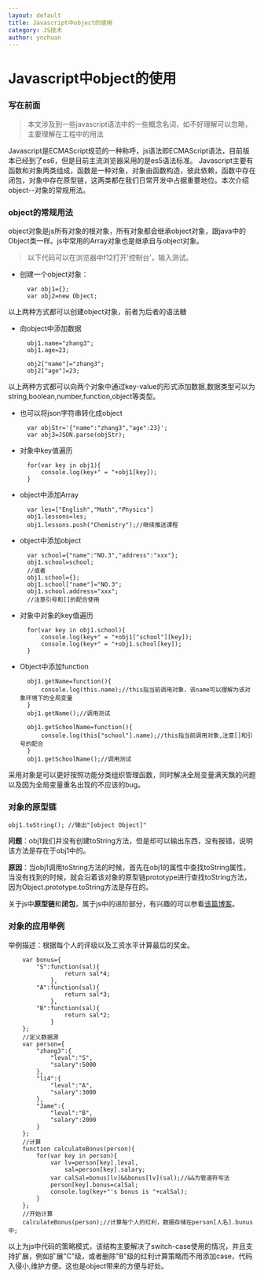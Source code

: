 ```yaml
---
layout: default
title: Javascript中object的使用
category: JS技术
author: ynchuan
---
```


# Javascript中object的使用

### 写在前面
> 本文涉及到一些javascript语法中的一些概念名词，如不好理解可以忽略，主要理解在工程中的用法

Javascript是ECMAScript规范的一种称呼，js语法即ECMAScript语法，目前版本已经到了es6，但是目前主流浏览器采用的是es5语法标准。
Javascript主要有函数和对象两类组成，函数是一种对象，对象由函数构造，彼此依赖，函数中存在闭包，对象中存在原型链，这两类都在我们日常开发中占据重要地位。本次介绍object--对象的常规用法。

### object的常规用法

object对象是js所有对象的根对象，所有对象都会继承object对象，跟java中的Object类一样。js中常用的Array对象也是继承自与object对象。

> 以下代码可以在浏览器中f12打开'控制台'，输入测试。

- 创建一个object对象：

		var obj1={};
		var obj2=new Object;
以上两种方式都可以创建object对象，前者为后者的语法糖

- 向object中添加数据

		obj1.name="zhang3";
		obj1.age=23;
		
		obj2["name"]="zhang3";
		obj2["age"]=23;
以上两种方式都可以向两个对象中通过key-value的形式添加数据,数据类型可以为string,boolean,number,function,object等类型。

- 也可以将json字符串转化成object

		var objStr='{"name":"zhang3","age":23}';
		var obj3=JSON.parse(objStr);

- 对象中key值遍历

		for(var key in obj1){
			console.log(key+" = "+obj1[key]);	
		}
		
- object中添加Array
		
		var les=["English","Math","Physics"]
		obj1.lessons=les;
		obj1.lessons.push("Chemistry");//继续推送课程
- object中添加object

		var school={"name":"NO.3","address":"xxx"};
		obj1.school=school;
		//或者
		obj1.school={};
		obj1.school["name"]="NO.3";
		obj1.school.address="xxx";
		//注意引号和[]的配合使用

- 对象中对象的key值遍历
		
		for(var key in obj1.school){
			console.log(key+" = "+obj1["school"][key]);	
			console.log(key+" = "+obj1.school[key]);
		}

- Object中添加function

		obj1.getName=function(){
			console.log(this.name);//this指当前调用对象，该name可以理解为该对象环境下的全局变量
		}
		obj1.getName();//调用测试
		
		obj1.getSchoolName=function(){
			console.log(this["school"].name);//this指当前调用对象,注意[]和引号的配合
		}
		obj1.getSchoolName();//调用测试

采用对象是可以更好按照功能分类组织管理函数，同时解决全局变量满天飘的问题以及因为全局变量重名出现的不应该的bug。

### 对象的原型链
	obj1.toString(); //输出"[object Object]"

**问题**：obj1我们并没有创建toString方法，但是却可以输出东西，没有报错，说明该方法是存在于obj1中的。

**原因**：当obj1调用toString方法的时候，首先在obj1的属性中查找toString属性，当没有找到的时候，就会沿着该对象的原型链prototype进行查找toString方法，因为Object.prototype.toString方法是存在的。

关于js中**原型链**和**闭包**，属于js中的进阶部分，有兴趣的可以参看[该篇博客](http://www.cnblogs.com/wangfupeng1988/p/3977924.html)。

### 对象的应用举例
举例描述：根据每个人的评级以及工资水平计算最后的奖金。

		
		var bonus={
			"S":function(sal){
					return sal*4;
				},
			"A":function(sal){
					return sal*3;
				},
			"B":function(sal){
					return sal*2;
				}
		};
		//定义数据源
		var person={
			"zhang3":{
				"leval":"S",
				"salary":5000
			},
			"li4":{
				"leval":"A",
				"salary":3000
			},
			"Jame":{
				"leval":"B",
				"salary":2000
			}
		};
		//计算
		function calculateBonus(person){
			for(var key in person){
				var lv=person[key].leval,
					sal=person[key].salary;
				var calSal=bonus[lv]&&bonus[lv](sal);//&&为管道符写法
				person[key].bonus=calSal;
				console.log(key+"'s bonus is "+calSal);
			}
		};
		//开始计算
		calculateBonus(person);//计算每个人的红利，数据存储在person[人名].bunus中;


以上为js中代码的策略模式，该结构主要解决了switch-case使用的情况，并且支持扩展，例如扩展"C"级，或者删除"B"级的红利计算策略而不用添加case，代码入侵小,维护方便。这也是object带来的方便与好处。
		